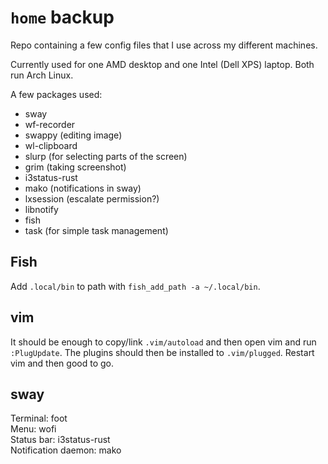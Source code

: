 # `home` backup

Repo containing a few config files that I use across my different machines.

Currently used for one AMD desktop and one Intel (Dell XPS) laptop. Both run Arch Linux.

A few packages used:

- sway
- wf-recorder
- swappy (editing image)
- wl-clipboard
- slurp (for selecting parts of the screen)
- grim (taking screenshot)
- i3status-rust
- mako (notifications in sway)
- lxsession (escalate permission?)
- libnotify
- fish
- task (for simple task management)

## Fish

Add `.local/bin` to path with `fish_add_path -a ~/.local/bin`.

## vim

It should be enough to copy/link `.vim/autoload` and then open vim and run `:PlugUpdate`.
The plugins should then be installed to `.vim/plugged`. Restart vim and then good to go.

## sway

Terminal: foot  
Menu: wofi  
Status bar: i3status-rust  
Notification daemon: mako  

